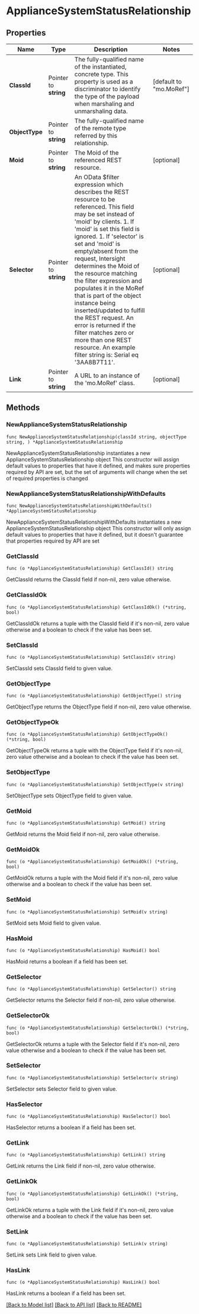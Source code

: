 # ApplianceSystemStatusRelationship

## Properties

Name | Type | Description | Notes
------------ | ------------- | ------------- | -------------
**ClassId** | Pointer to **string** | The fully-qualified name of the instantiated, concrete type. This property is used as a discriminator to identify the type of the payload when marshaling and unmarshaling data. | [default to "mo.MoRef"]
**ObjectType** | Pointer to **string** | The fully-qualified name of the remote type referred by this relationship. | 
**Moid** | Pointer to **string** | The Moid of the referenced REST resource. | [optional] 
**Selector** | Pointer to **string** | An OData $filter expression which describes the REST resource to be referenced. This field may be set instead of &#39;moid&#39; by clients. 1. If &#39;moid&#39; is set this field is ignored. 1. If &#39;selector&#39; is set and &#39;moid&#39; is empty/absent from the request, Intersight determines the Moid of the resource matching the filter expression and populates it in the MoRef that is part of the object instance being inserted/updated to fulfill the REST request. An error is returned if the filter matches zero or more than one REST resource. An example filter string is: Serial eq &#39;3AA8B7T11&#39;. | [optional] 
**Link** | Pointer to **string** | A URL to an instance of the &#39;mo.MoRef&#39; class. | [optional] 

## Methods

### NewApplianceSystemStatusRelationship

`func NewApplianceSystemStatusRelationship(classId string, objectType string, ) *ApplianceSystemStatusRelationship`

NewApplianceSystemStatusRelationship instantiates a new ApplianceSystemStatusRelationship object
This constructor will assign default values to properties that have it defined,
and makes sure properties required by API are set, but the set of arguments
will change when the set of required properties is changed

### NewApplianceSystemStatusRelationshipWithDefaults

`func NewApplianceSystemStatusRelationshipWithDefaults() *ApplianceSystemStatusRelationship`

NewApplianceSystemStatusRelationshipWithDefaults instantiates a new ApplianceSystemStatusRelationship object
This constructor will only assign default values to properties that have it defined,
but it doesn't guarantee that properties required by API are set

### GetClassId

`func (o *ApplianceSystemStatusRelationship) GetClassId() string`

GetClassId returns the ClassId field if non-nil, zero value otherwise.

### GetClassIdOk

`func (o *ApplianceSystemStatusRelationship) GetClassIdOk() (*string, bool)`

GetClassIdOk returns a tuple with the ClassId field if it's non-nil, zero value otherwise
and a boolean to check if the value has been set.

### SetClassId

`func (o *ApplianceSystemStatusRelationship) SetClassId(v string)`

SetClassId sets ClassId field to given value.


### GetObjectType

`func (o *ApplianceSystemStatusRelationship) GetObjectType() string`

GetObjectType returns the ObjectType field if non-nil, zero value otherwise.

### GetObjectTypeOk

`func (o *ApplianceSystemStatusRelationship) GetObjectTypeOk() (*string, bool)`

GetObjectTypeOk returns a tuple with the ObjectType field if it's non-nil, zero value otherwise
and a boolean to check if the value has been set.

### SetObjectType

`func (o *ApplianceSystemStatusRelationship) SetObjectType(v string)`

SetObjectType sets ObjectType field to given value.


### GetMoid

`func (o *ApplianceSystemStatusRelationship) GetMoid() string`

GetMoid returns the Moid field if non-nil, zero value otherwise.

### GetMoidOk

`func (o *ApplianceSystemStatusRelationship) GetMoidOk() (*string, bool)`

GetMoidOk returns a tuple with the Moid field if it's non-nil, zero value otherwise
and a boolean to check if the value has been set.

### SetMoid

`func (o *ApplianceSystemStatusRelationship) SetMoid(v string)`

SetMoid sets Moid field to given value.

### HasMoid

`func (o *ApplianceSystemStatusRelationship) HasMoid() bool`

HasMoid returns a boolean if a field has been set.

### GetSelector

`func (o *ApplianceSystemStatusRelationship) GetSelector() string`

GetSelector returns the Selector field if non-nil, zero value otherwise.

### GetSelectorOk

`func (o *ApplianceSystemStatusRelationship) GetSelectorOk() (*string, bool)`

GetSelectorOk returns a tuple with the Selector field if it's non-nil, zero value otherwise
and a boolean to check if the value has been set.

### SetSelector

`func (o *ApplianceSystemStatusRelationship) SetSelector(v string)`

SetSelector sets Selector field to given value.

### HasSelector

`func (o *ApplianceSystemStatusRelationship) HasSelector() bool`

HasSelector returns a boolean if a field has been set.

### GetLink

`func (o *ApplianceSystemStatusRelationship) GetLink() string`

GetLink returns the Link field if non-nil, zero value otherwise.

### GetLinkOk

`func (o *ApplianceSystemStatusRelationship) GetLinkOk() (*string, bool)`

GetLinkOk returns a tuple with the Link field if it's non-nil, zero value otherwise
and a boolean to check if the value has been set.

### SetLink

`func (o *ApplianceSystemStatusRelationship) SetLink(v string)`

SetLink sets Link field to given value.

### HasLink

`func (o *ApplianceSystemStatusRelationship) HasLink() bool`

HasLink returns a boolean if a field has been set.


[[Back to Model list]](../README.md#documentation-for-models) [[Back to API list]](../README.md#documentation-for-api-endpoints) [[Back to README]](../README.md)


